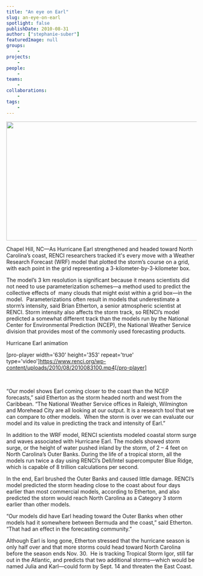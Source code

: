 ```yaml
---
title: "An eye on Earl"
slug: an-eye-on-earl
spotlight: false
publishDate: 2010-08-31
author: ["stephanie-suber"]
featuredImage: null
groups:
    - 
projects:
    - 
people:
    - 
teams: 
    - 
collaborations:
    - 
tags:
    - 
---
```

<a href="https://www.renci.org/wp-content/uploads/2010/08/earl-story-image.jpg"><img class="alignnone size-full wp-image-6198" title="earl-story-image" alt="" src="https://www.renci.org/wp-content/uploads/2010/08/earl-story-image.jpg" width="630" height="315" /></a>

Chapel Hill, NC—As Hurricane Earl strengthened and headed toward North Carolina’s coast, RENCI researchers tracked it's every move with a Weather Research Forecast (WRF) model that plotted the storm’s course on a grid, with each point in the grid representing a 3-kilometer-by-3-kilometer box.<!--more-->

The model’s 3 km resolution is significant because it means scientists did not need to use parameterization schemes—a method used to predict the collective effects of  many clouds that might exist within a grid box—in the model.  Parameterizations often result in models that underestimate a storm’s intensity, said Brian Etherton, a senior atmospheric scientist at RENCI. Storm intensity also affects the storm track, so RENCI’s model predicted a somewhat different track than the models run by the National Center for Environmental Prediction (NCEP), the National Weather Service division that provides most of the commonly used forecasting products.

<span class="renci_head">Hurricane Earl animation</span>

[pro-player width='630' height='353' repeat='true' type='video']https://www.renci.org/wp-content/uploads/2010/08/2010083100.mp4[/pro-player]

&nbsp;

“Our model shows Earl coming closer to the coast than the NCEP forecasts,” said Etherton as the storm headed north and west from the Caribbean. “The National Weather Service offices in Raleigh, Wilmington and Morehead City are all looking at our output. It is a research tool that we can compare to other models.  When the storm is over we can evaluate our model and its value in predicting the track and intensity of Earl.”

In addition to the WRF model, RENCI scientists modeled coastal storm surge and waves associated with Hurricane Earl. The models showed storm surge, or the height of water pushed inland by the storm, of 2 – 4 feet on North Carolina’s Outer Banks. During the life of a tropical storm, all the models run twice a day using RENCI’s Dell/Intel supercomputer Blue Ridge, which is capable of 8 trillion calculations per second.

In the end, Earl brushed the Outer Banks and caused little damage. RENCI’s model predicted the storm heading close to the coast about four days earlier than most commercial models, according to Etherton, and also predicted the storm would reach North Carolina as a Category 3 storm earlier than other models.

“Our models did have Earl heading toward the Outer Banks when other models had it somewhere between Bermuda and the coast,” said Etherton. “That had an effect in the forecasting community.”

Although Earl is long gone, Etherton stressed that the hurricane season is only half over and that more storms could head toward North Carolina before the season ends Nov. 30.  He is tracking Tropical Storm Igor, still far out in the Atlantic, and predicts that two additional storms—which would be named Julia and Karl—could form by Sept. 14 and threaten the East Coast.
